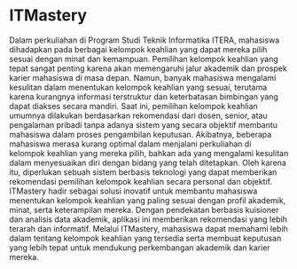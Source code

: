 # ITMastery
Dalam perkuliahan di Program Studi Teknik Informatika ITERA, mahasiswa dihadapkan pada berbagai kelompok keahlian yang dapat mereka pilih sesuai dengan minat dan kemampuan. Pemilihan kelompok keahlian yang tepat sangat penting karena akan memengaruhi jalur akademik dan prospek karier mahasiswa di masa depan. Namun, banyak mahasiswa mengalami kesulitan dalam menentukan kelompok keahlian yang sesuai, terutama karena kurangnya informasi terstruktur dan keterbatasan bimbingan yang dapat diakses secara mandiri.
	Saat ini, pemilihan kelompok keahlian umumnya dilakukan berdasarkan rekomendasi dari dosen, senior, atau pengalaman pribadi tanpa adanya sistem yang secara objektif membantu mahasiswa dalam proses pengambilan keputusan. Akibatnya, beberapa mahasiswa merasa kurang optimal dalam menjalani perkuliahan di kelompok keahlian yang mereka pilih, bahkan ada yang mengalami kesulitan dalam menyesuaikan diri dengan bidang yang telah ditetapkan.
	Oleh karena itu, diperlukan sebuah sistem berbasis teknologi yang dapat memberikan rekomendasi pemilihan kelompok keahlian secara personal dan objektif. ITMastery hadir sebagai solusi inovatif untuk membantu mahasiswa menentukan kelompok keahlian yang paling sesuai dengan profil akademik, minat, serta keterampilan mereka. Dengan pendekatan berbasis kuisioner dan analisis data akademik, aplikasi ini memberikan rekomendasi yang lebih terarah dan informatif. Melalui ITMastery, mahasiswa dapat memahami lebih dalam tentang kelompok keahlian yang tersedia serta membuat keputusan yang lebih tepat untuk mendukung perkembangan akademik dan karier mereka.
